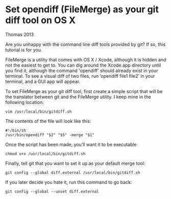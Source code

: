 Set opendiff (FileMerge) as your git diff tool on OS X
=======================================================

Thomas
2013

Are you unhappy with the command line diff tools provided by git? If so, this tutorial is for you.

FileMerge is a utility that comes with OS X / Xcode, although it is hidden and not the easiest to get to. You can dig around the Xcode.app directory until you find it, although the command 'opendiff' should already exist in your terminal. To see a visual diff of two files, run ‘opendiff file1 file2’ in your terminal, and a GUI app will appear.

To set FileMerge as your git diff tool, first create a simple script that will be the translator between git and the FileMerge utility. I keep mine in the following location:

    vim /usr/local/bin/gitdiff.sh

The contents of the file will look like this:

    #!/bin/sh
    /usr/bin/opendiff "$2" "$5" -merge "$1"

Once the script has been made, you’ll want it to be executable

    chmod u+x /usr/local/bin/gitdiff.sh

Finally, tell git that you want to set it up as your default merge tool:

    git config --global diff.external /usr/local/bin/gitdiff.sh

If you later decide you hate it, run this command to go back:

    git config --global --unset diff.external